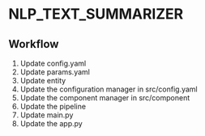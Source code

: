 # NLP_TEXT_SUMMARIZER

## Workflow

1. Update config.yaml
2. Update params.yaml
3. Update entity
4. Update the configuration manager in src/config.yaml
5. Update the component manager in src/component
6. Update the pipeline
7. Update main.py
8. Update the app.py
